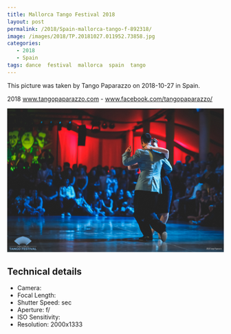 ```yaml
---
title: Mallorca Tango Festival 2018
layout: post
permalink: /2018/Spain-mallorca-tango-f-892318/
image: /images/2018/TP.20181027.011952.73858.jpg
categories:
   - 2018
   - Spain
tags: dance  festival  mallorca  spain  tango
---
```

   
This picture was taken by Tango Paparazzo on 2018-10-27 in Spain.

2018 www.tangopaparazzo.com - www.facebook.com/tangopaparazzo/

![Mallorca Tango Festival 2018](/images/2018/TP.20181027.011952.73858.jpg)

## Technical details
* <i class="fa-solid fa-camera"></i> Camera: 
* <i class="fa-solid fa-square-caret-left"></i> Focal Length: 
* <i class="fa-solid fa-stopwatch"></i> Shutter Speed:  sec
* <i class="fa-solid fa-circle-dot"></i> Aperture: f/
* <i class="fa-solid fa-lightbulb"></i> ISO Sensitivity: 
* <i class="fa-solid fa-square-full"></i> Resolution: 2000x1333
